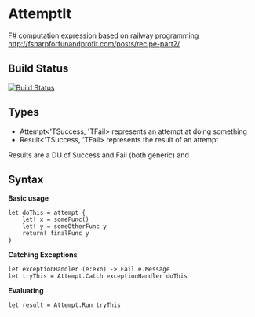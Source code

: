 AttemptIt
=========

F# computation expression based on railway programming http://fsharpforfunandprofit.com/posts/recipe-part2/

## Build Status
[![Build Status](https://api.travis-ci.org/TWith2Sugars/AttemptIt.png)](https://travis-ci.org/TWith2Sugars/AttemptIt)

Types
-----
* Attempt<'TSuccess, 'TFail> represents an attempt at doing something
* Result<'TSuccess, 'TFail> represents the result of an attempt

Results are a DU of Success and Fail (both generic) and

Syntax
------

**Basic usage**

```F#
let doThis = attempt {
    let! x = someFunc()
    let! y = someOtherFunc y
    return! finalFunc y
}
```

**Catching Exceptions**

```F#
let exceptionHandler (e:exn) -> Fail e.Message
let tryThis = Attempt.Catch exceptionHandler doThis
```


**Evaluating**

```F#
let result = Attempt.Run tryThis
```


